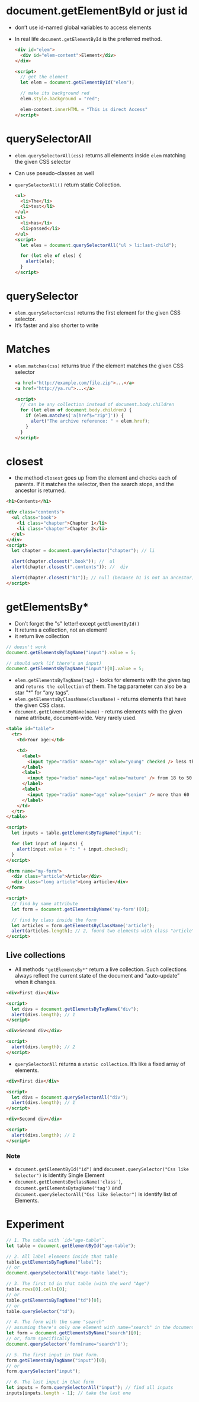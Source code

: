 # document.getElementById or just id

- don’t use id-named global variables to access elements
- In real life `document.getElementById` is the preferred method.

  ```html
  <div id="elem">
    <div id="elem-content">Element</div>
  </div>

  <script>
    // get the element
    let elem = document.getElementById("elem");

    // make its background red
    elem.style.background = "red";

    elem-content.innerHTML = "This is direct Access"
  </script>
  ```

# querySelectorAll

- `elem.querySelectorAll(css)` returns all elements inside `elem` matching the given CSS selector
- Can use pseudo-classes as well
- `querySelectorAll()` return static Collection.

  ```html
  <ul>
    <li>The</li>
    <li>test</li>
  </ul>
  <ul>
    <li>has</li>
    <li>passed</li>
  </ul>
  <script>
    let eles = document.querySelectorAll("ul > li:last-child");

    for (let ele of eles) {
      alert(ele);
    }
  </script>
  ```

# querySelector

- `elem.querySelector(css)` returns the first element for the given CSS selector.
- It’s faster and also shorter to write

# Matches
- `elem.matches(css)` returns true if the element matches the given CSS selector
  ```html
  <a href="http://example.com/file.zip">...</a>
  <a href="http://ya.ru">...</a>

  <script>
    // can be any collection instead of document.body.children
    for (let elem of document.body.children) {
      if (elem.matches('a[href$="zip"]')) {
        alert("The archive reference: " + elem.href);
      }
    }
  </script>
  ```

# closest

- the method `closest` goes up from the element and checks each of parents. If it matches the selector, then the search stops, and the ancestor is returned.

```html
<h1>Contents</h1>

<div class="contents">
  <ul class="book">
    <li class="chapter">Chapter 1</li>
    <li class="chapter">Chapter 2</li>
  </ul>
</div>
<script>
  let chapter = document.querySelector("chapter"); // li

  alert(chapter.closest(".book")); //  ul
  alert(chapter.closest(".contents")); //  div

  alert(chapter.closest("h1")); // null (because h1 is not an ancestor)
</script>
```

# getElementsBy*

- Don’t forget the "s" letter! except `getElementById()`
- It returns a collection, not an element!
- it return live collection

```js
// doesn't work
document.getElementsByTagName("input").value = 5;

// should work (if there's an input)
document.getElementsByTagName("input")[0].value = 5;
```

- `elem.getElementsByTagName(tag)` - looks for elements with the given tag and `returns the collection` of them. The tag parameter can also be a star "\*" for “any tags”.
- `elem.getElementsByClassName(className)` - returns elements that have the given CSS class.
- `document.getElementsByName(name)` - returns elements with the given name attribute, document-wide. Very rarely used.

```html
<table id="table">
  <tr>
    <td>Your age:</td>

    <td>
      <label>
        <input type="radio" name="age" value="young" checked /> less than 18
      </label>
      <label>
        <input type="radio" name="age" value="mature" /> from 18 to 50
      </label>
      <label>
        <input type="radio" name="age" value="senior" /> more than 60
      </label>
    </td>
  </tr>
</table>

<script>
  let inputs = table.getElementsByTagName("input");

  for (let input of inputs) {
    alert(input.value + ": " + input.checked);
  }
</script>
```

```Html
<form name="my-form">
  <div class="article">Article</div>
  <div class="long article">Long article</div>
</form>

<script>
  // find by name attribute
  let form = document.getElementsByName('my-form')[0];

  // find by class inside the form
  let articles = form.getElementsByClassName('article');
  alert(articles.length); // 2, found two elements with class "article"
</script>
```

## Live collections

- All methods `"getElementsBy*"` return a live collection. Such collections always reflect the current state of the document and “auto-update” when it changes.

```html
<div>First div</div>

<script>
  let divs = document.getElementsByTagName("div");
  alert(divs.length); // 1
</script>

<div>Second div</div>

<script>
  alert(divs.length); // 2
</script>
```

- `querySelectorAll` returns a `static collection`. It’s like a fixed array of elements.

```html
<div>First div</div>

<script>
  let divs = document.querySelectorAll("div");
  alert(divs.length); // 1
</script>

<div>Second div</div>

<script>
  alert(divs.length); // 1
</script>
```

### Note

- `document.getElementById("id")` and `document.querySelector("Css like Selector")` is identify Single Element
- `document.getElementsByclassName('class')`, `document.getElementsBytagName('tag')` and `document.querySelectorAll("Css like Selector")` is identify list of Elements.

# Experiment

```js
// 1. The table with `id="age-table"`.
let table = document.getElementById("age-table");

// 2. All label elements inside that table
table.getElementsByTagName("label");
// or
document.querySelectorAll("#age-table label");

// 3. The first td in that table (with the word "Age")
table.rows[0].cells[0];
// or
table.getElementsByTagName("td")[0];
// or
table.querySelector("td");

// 4. The form with the name "search"
// assuming there's only one element with name="search" in the document
let form = document.getElementsByName("search")[0];
// or, form specifically
document.querySelector('form[name="search"]');

// 5. The first input in that form.
form.getElementsByTagName("input")[0];
// or
form.querySelector("input");

// 6. The last input in that form
let inputs = form.querySelectorAll("input"); // find all inputs
inputs[inputs.length - 1]; // take the last one
```
